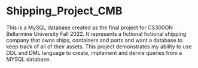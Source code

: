 # Shipping_Project_CMB
This is a MySQL database created as the final project for CS300ON Bellarmine University Fall 2022.
It represents a fictional fictional shipping company that owns ships, containers and ports and want a database to keep track of all of their assets. This project demonstrates my ability to use DDL and DML language to create, implement and dervie queries from a MYSQL database.  
